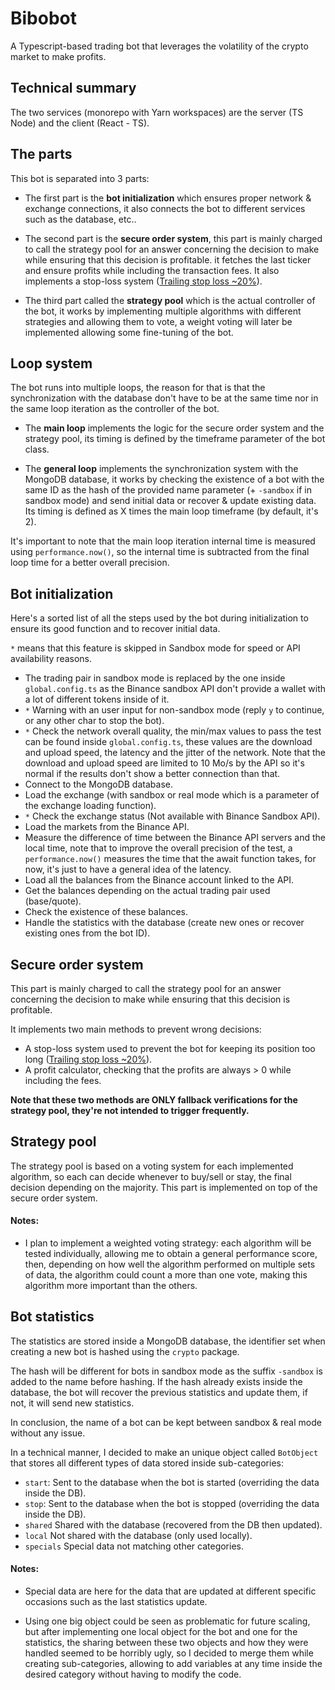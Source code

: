 # Bibobot
A Typescript-based trading bot that leverages the volatility of the crypto market to make profits.


Technical summary
-----------------
The two services (monorepo with Yarn workspaces) are the server (TS Node) and the client (React - TS).


The parts
-------------
This bot is separated into 3 parts:
- The first part is the **bot initialization** which ensures proper network & exchange connections, it also connects the bot to different services such as the database, etc..

- The second part is the **secure order system**, this part is mainly charged to call the strategy pool for an answer concerning the decision to make while ensuring that this decision is profitable. it fetches the last ticker and ensure profits while including the transaction fees. It also implements a stop-loss system ([Trailing stop loss ~20%](https://www.quant-investing.com/blog/truths-about-stop-losses-that-nobody-wants-to-believe)).

- The third part called the **strategy pool** which is the actual controller of the bot, it works by implementing multiple algorithms with different strategies and allowing them to vote, a weight voting will later be implemented allowing some fine-tuning of the bot.


Loop system
-----------
The bot runs into multiple loops, the reason for that is that the synchronization with the database don't have to be at the same time nor in the same loop iteration as the controller of the bot.

- The **main loop** implements the logic for the secure order system and the strategy pool, its timing is defined by the timeframe parameter of the bot class.

- The **general loop** implements the synchronization system with the MongoDB database, it works by checking the existence of a bot with the same ID as the hash of the provided name parameter (+ `-sandbox` if in sandbox mode) and send initial data or recover & update existing data. Its timing is defined as X times the main loop timeframe (by default, it's 2).

It's important to note that the main loop iteration internal time is measured using `performance.now()`, so the internal time is subtracted from the final loop time for a better overall precision.


Bot initialization
------------------
Here's a sorted list of all the steps used by the bot during initialization to ensure its good function and to recover initial data.

`*` means that this feature is skipped in Sandbox mode for speed or API availability reasons.

- The trading pair in sandbox mode is replaced by the one inside `global.config.ts` as the Binance sandbox API don't provide a wallet with a lot of different tokens inside of it.
- `*` Warning with an user input for non-sandbox mode (reply `y` to continue, or any other char to stop the bot).
- `*` Check the network overall quality, the min/max values to pass the test can be found inside `global.config.ts`, these values are the download and upload speed, the latency and the jitter of the network. Note that the download and upload speed are limited to 10 Mo/s by the API so it's normal if the results don't show a better connection than that.
- Connect to the MongoDB database.
- Load the exchange (with sandbox or real mode which is a parameter of the exchange loading function).
- `*` Check the exchange status (Not available with Binance Sandbox API).
- Load the markets from the Binance API.
- Measure the difference of time between the Binance API servers and the local time, note that to improve the overall precision of the test, a `performance.now()` measures the time that the await function takes, for now, it's just to have a general idea of the latency.
- Load all the balances from the Binance account linked to the API.
- Get the balances depending on the actual trading pair used (base/quote).
- Check the existence of these balances.
- Handle the statistics with the database (create new ones or recover existing ones from the bot ID).


Secure order system
-------------------
This part is mainly charged to call the strategy pool for an answer concerning the decision to make while ensuring that this decision is profitable.

It implements two main methods to prevent wrong decisions:
- A stop-loss system used to prevent the bot for keeping its position too long ([Trailing stop loss ~20%](https://www.quant-investing.com/blog/truths-about-stop-losses-that-nobody-wants-to-believe)).
- A profit calculator, checking that the profits are always > 0 while including the fees.

**Note that these two methods are ONLY fallback verifications for the strategy pool, they're not intended to trigger frequently.**


Strategy pool
-------------
The strategy pool is based on a voting system for each implemented algorithm, so each can decide whenever to buy/sell or stay, the final decision depending on the majority. This part is implemented on top of the secure order system.

#### Notes:
- I plan to implement a weighted voting strategy: each algorithm will be tested individually, allowing me to obtain a general performance score, then, depending on how well the algorithm performed on multiple sets of data, the algorithm could count a more than one vote, making this algorithm more important than the others.


Bot statistics
--------------
The statistics are stored inside a MongoDB database, the identifier set when creating a new bot is hashed using the `crypto` package.

The hash will be different for bots in sandbox mode as the suffix `-sandbox` is added to the name before hashing. If the hash already exists inside the database, the bot will recover the previous statistics and update them, if not, it will send new statistics.

In conclusion, the name of a bot can be kept between sandbox & real mode without any issue.

In a technical manner, I decided to make an unique object called `BotObject` that stores all different types of data stored inside sub-categories:
- `start`: Sent to the database when the bot is started (overriding the data inside the DB).
- `stop`: Sent to the database when the bot is stopped (overriding the data inside the DB).
- `shared` Shared with the database (recovered from the DB then updated).
- `local` Not shared with the database (only used locally).
- `specials` Special data not matching other categories.

#### Notes:
- Special data  are here for the data that are updated at different specific occasions such as the last statistics update.

- Using one big object could be seen as problematic for future scaling, but after implementing one local object for the bot and one for the statistics, the sharing between these two objects and how they were handled seemed to be horribly ugly, so I decided to merge them while creating sub-categories, allowing to add variables at any time inside the desired category without having to modify the code.